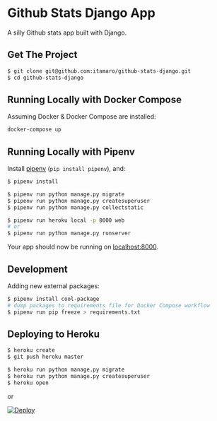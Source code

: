 # Github Stats Django App

A silly Github stats app built with Django.

## Get The Project

```sh
$ git clone git@github.com:itamaro/github-stats-django.git
$ cd github-stats-django
```

## Running Locally with Docker Compose

Assuming Docker & Docker Compose are installed:

```sh
docker-compose up
```

## Running Locally with Pipenv

Install [pipenv](https://docs.pipenv.org/) (`pip install pipenv`), and:

```sh
$ pipenv install

$ pipenv run python manage.py migrate
$ pipenv run python manage.py createsuperuser
$ pipenv run python manage.py collectstatic

$ pipenv run heroku local -p 8000 web
# or
$ pipenv run python manage.py runserver
```

Your app should now be running on [localhost:8000](http://localhost:8000/).

## Development

Adding new external packages:

```sh
$ pipenv install cool-package
# dump packages to requirements file for Docker Compose workflow
$ pipenv run pip freeze > requirements.txt
```

## Deploying to Heroku

```sh
$ heroku create
$ git push heroku master

$ heroku run python manage.py migrate
$ heroku run python manage.py createsuperuser
$ heroku open
```
or

[![Deploy](https://www.herokucdn.com/deploy/button.png)](https://heroku.com/deploy)
